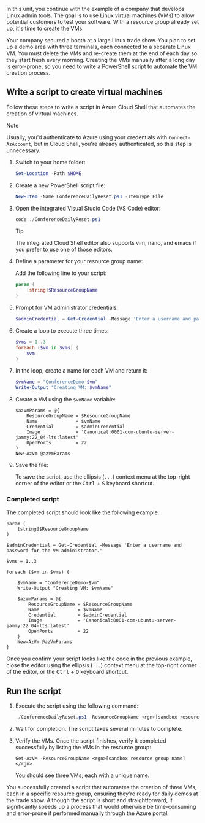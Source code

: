 <!-- markdownlint-disable MD041 -->

In this unit, you continue with the example of a company that develops Linux admin tools. The goal
is to use Linux virtual machines (VMs) to allow potential customers to test your software. With a
resource group already set up, it's time to create the VMs.

Your company secured a booth at a large Linux trade show. You plan to set up a demo area with three
terminals, each connected to a separate Linux VM. You must delete the VMs and re-create them at the
end of each day so they start fresh every morning. Creating the VMs manually after a long day is
error-prone, so you need to write a PowerShell script to automate the VM creation process.

## Write a script to create virtual machines

Follow these steps to write a script in Azure Cloud Shell that automates the creation of virtual
machines.

> [!NOTE]
> Usually, you'd authenticate to Azure using your credentials with `Connect-AzAccount`, but in
> Cloud Shell, you're already authenticated, so this step is unnecessary.

1. Switch to your home folder:

   ```powershell
   Set-Location -Path $HOME
   ```

1. Create a new PowerShell script file:

   ```powershell
   New-Item -Name ConferenceDailyReset.ps1 -ItemType File
   ```

1. Open the integrated Visual Studio Code (VS Code) editor:

   ```powershell
   code ./ConferenceDailyReset.ps1
   ```

   > [!TIP]
   > The integrated Cloud Shell editor also supports vim, nano, and emacs if you prefer to use one
   > of those editors.

1. Define a parameter for your resource group name:

   Add the following line to your script:

   ```powershell
   param (
       [string]$ResourceGroupName
   )
   ```

1. Prompt for VM administrator credentials:

   ```powershell
   $adminCredential = Get-Credential -Message 'Enter a username and password for the VM administrator.'
   ```

1. Create a loop to execute three times:

   ```powershell
   $vms = 1..3
   foreach ($vm in $vms) {
       $vm
   }
   ```

1. In the loop, create a name for each VM and return it:

   ```powershell
   $vmName = "ConferenceDemo-$vm"
   Write-Output "Creating VM: $vmName"
   ```

1. Create a VM using the `$vmName` variable:

   ```azurepowershell
   $azVmParams = @{
       ResourceGroupName = $ResourceGroupName
       Name              = $vmName
       Credential        = $adminCredential
       Image             = 'Canonical:0001-com-ubuntu-server-jammy:22_04-lts:latest'
       OpenPorts         = 22
   }
   New-AzVm @azVmParams
   ```

1. Save the file:

   To save the script, use the ellipsis (`...`) context menu at the top-right corner of the editor
   or the <kbd>Ctrl</kbd> + <kbd>S</kbd> keyboard shortcut.

### Completed script

The completed script should look like the following example:

```azurepowershell
param (
    [string]$ResourceGroupName
)

$adminCredential = Get-Credential -Message 'Enter a username and password for the VM administrator.'

$vms = 1..3

foreach ($vm in $vms) {

    $vmName = "ConferenceDemo-$vm"
    Write-Output "Creating VM: $vmName"

    $azVmParams = @{
        ResourceGroupName = $ResourceGroupName
        Name              = $vmName
        Credential        = $adminCredential
        Image             = 'Canonical:0001-com-ubuntu-server-jammy:22_04-lts:latest'
        OpenPorts         = 22
    }
    New-AzVm @azVmParams
}
```

Once you confirm your script looks like the code in the previous example, close the editor using the
ellipsis (`...`) context menu at the top-right corner of the editor, or the <kbd>Ctrl</kbd> +
<kbd>Q</kbd> keyboard shortcut.

## Run the script

1. Execute the script using the following command:

   ```powershell
   ./ConferenceDailyReset.ps1 -ResourceGroupName <rgn>[sandbox resource group name]</rgn>
   ```

1. Wait for completion. The script takes several minutes to complete.

1. Verify the VMs. Once the script finishes, verify it completed successfully by listing the VMs in
   the resource group:

   ```azurepowershell
   Get-AzVM -ResourceGroupName <rgn>[sandbox resource group name]</rgn>
   ```

   You should see three VMs, each with a unique name.

You successfully created a script that automates the creation of three VMs, each in a specific
resource group, ensuring they're ready for daily demos at the trade show. Although the script is
short and straightforward, it significantly speeds up a process that would otherwise be
time-consuming and error-prone if performed manually through the Azure portal.
